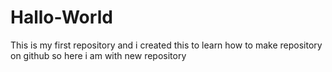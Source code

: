 # Hallo-World
This is my first repository and i created this to learn how to make repository on github so here i am with new repository 
